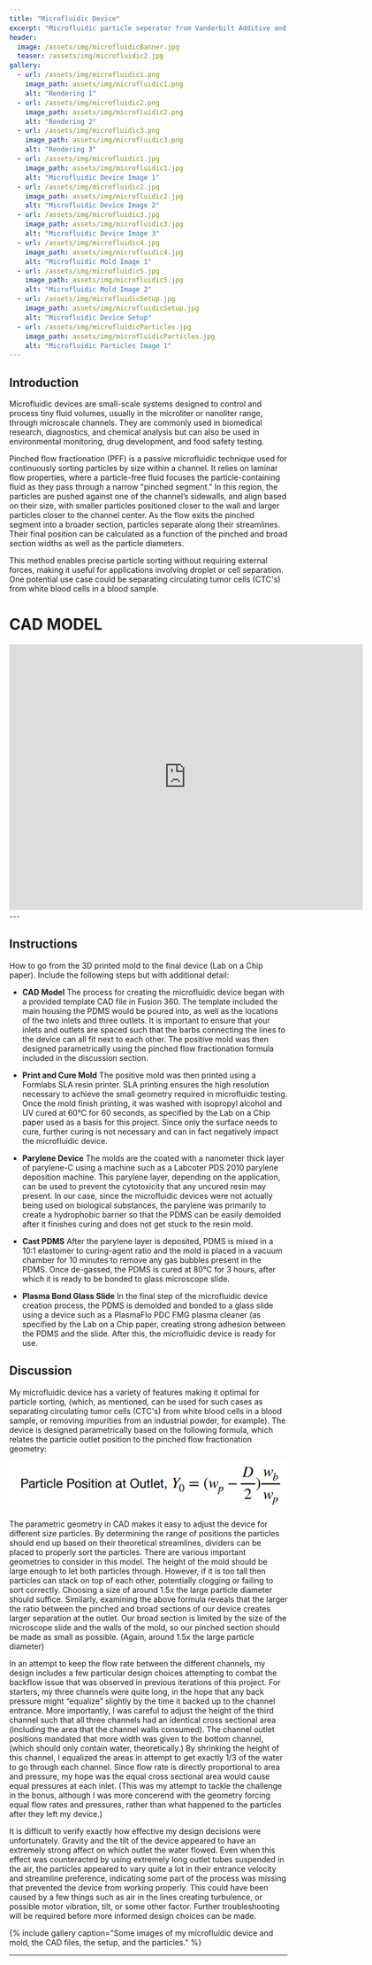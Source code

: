```yaml
---
title: "Microfluidic Device"
excerpt: "Microfluidic particle seperator from Vanderbilt Additive and Polymer-based Manufacturing Class (CHBE 4200)"
header:
  image: /assets/img/microfluidicBanner.jpg
  teaser: /assets/img/microfluidic2.jpg
gallery:
  - url: /assets/img/microfluidic1.png
    image_path: assets/img/microfluidic1.png
    alt: "Rendering 1"
  - url: /assets/img/microfluidic2.png
    image_path: assets/img/microfluidic2.png
    alt: "Rendering 2"
  - url: /assets/img/microfluidic3.png
    image_path: assets/img/microfluidic3.png
    alt: "Rendering 3"
  - url: /assets/img/microfluidic1.jpg
    image_path: assets/img/microfluidic1.jpg
    alt: "Microfluidic Device Image 1"
  - url: /assets/img/microfluidic2.jpg
    image_path: assets/img/microfluidic2.jpg
    alt: "Microfluidic Device Image 2"
  - url: /assets/img/microfluidic3.jpg
    image_path: assets/img/microfluidic3.jpg
    alt: "Microfluidic Device Image 3"
  - url: /assets/img/microfluidic4.jpg
    image_path: assets/img/microfluidic4.jpg
    alt: "Microfluidic Mold Image 1"
  - url: /assets/img/microfluidic5.jpg
    image_path: assets/img/microfluidic5.jpg
    alt: "Microfluidic Mold Image 2"
  - url: /assets/img/microfluidicSetup.jpg
    image_path: assets/img/microfluidicSetup.jpg
    alt: "Microfluidic Device Setup"
  - url: /assets/img/microfluidicParticles.jpg
    image_path: assets/img/microfluidicParticles.jpg
    alt: "Microfluidic Particles Image 1"
---
```


## Introduction
Microfluidic devices are small-scale systems designed to control and process tiny fluid volumes, usually in the microliter or nanoliter range, through microscale channels. They are commonly used in biomedical research, diagnostics, and chemical analysis but can also be used in environmental monitoring, drug development, and food safety testing.

Pinched flow fractionation (PFF) is a passive microfluidic technique used for continuously sorting particles by size within a channel. It relies on laminar flow properties, where a particle-free fluid focuses the particle-containing fluid as they pass through a narrow "pinched segment." In this region, the particles are pushed against one of the channel’s sidewalls, and align based on their size, with smaller particles positioned closer to the wall and larger particles closer to the channel center. As the flow exits the pinched segment into a broader section, particles separate along their streamlines. Their final position can be calculated as a function of the pinched and broad section widths as well as the particle diameters.

This method enables precise particle sorting without requiring external forces, making it useful for applications involving droplet or cell separation. One potential use case could be separating circulating tumor cells (CTC's) from white blood cells in a blood sample.


# CAD MODEL
<iframe src="https://vanderbilt643.autodesk360.com/shares/public/SH286ddQT78850c0d8a4df359f54eff9d9d4?mode=embed" width="640" height="480" allowfullscreen="true" webkitallowfullscreen="true" mozallowfullscreen="true"  frameborder="0"></iframe>
---

## Instructions

How to go from the 3D printed mold to the final device (Lab on a Chip paper). Include the following steps but with additional detail:

- **CAD Model**
The process for creating the microfluidic device began with a provided template CAD file in Fusion 360. The template included the main housing the PDMS would be poured into, as well as the locations of the two inlets and three outlets. It is important to ensure that your inlets and outlets are spaced such that the barbs connecting the lines to the device can all fit next to each other. The positive mold was  then designed parametrically using the pinched flow fractionation formula included in the discussion section.
- **Print and Cure Mold**
The positive mold was then printed using a Formlabs SLA resin printer. SLA printing ensures the high resolution necessary to achieve the small geometry required in microfluidic testing. Once the mold finish printing, it was washed with isopropyl alcohol and UV cured at 60°C for 60 seconds, as specified by the Lab on a Chip paper used as a basis for this project. Since only the surface needs to cure, further curing is not necessary and can in fact negatively impact the microfluidic device.
- **Parylene Device**
The molds are the coated with a nanometer thick layer of parylene-C using a machine such as a Labcoter PDS 2010 parylene deposition machine. This parylene layer, depending on the application, can be used to prevent the cytotoxicity that any uncured resin may present. In our case, since the microfluidic devices were not actually being used on biological substances, the parylene was primarily to create a hydrophobic barrier so that the PDMS can be easily demolded after it finishes curing and does not get stuck to the resin mold. 

- **Cast PDMS**
After the parylene layer is deposited, PDMS is mixed in a 10:1 elastomer to curing-agent ratio and the mold is placed in a vacuum chamber for 10 minutes to remove any gas bubbles present in the PDMS. Once de-gassed, the PDMS is cured at 80°C for 3 hours, after which it is ready to be bonded to glass microscope slide.

- **Plasma Bond Glass Slide**
In the final step of the microfluidic device creation process, the PDMS is demolded and bonded to a glass slide using a device such as a PlasmaFlo PDC FMG plasma cleaner (as specified by the Lab on a Chip paper, creating strong adhesion between the PDMS and the slide. After this, the microfluidic device is ready for use.


## Discussion
My microfluidic device has a variety of features making it optimal for particle sorting, (which, as mentioned, can be used for such cases as separating circulating tumor cells (CTC's) from white blood cells in a blood sample, or removing impurities from an industrial powder, for example). The device is designed parametrically based on the following formula, which relates the particle outlet position to the pinched flow fractionation geometry:

![Formula](assets/img/microfluidicFormula.jpg)

The parametric geometry in CAD makes it easy to adjust the device for different size particles. By determining the range of positions the particles should end up based on their theoretical streamlines, dividers can be placed to properly sort the particles. 
There are various important geometries to consider in this model. The height of the mold should be large enough to let both particles through. However, if it is too tall then particles can stack on top of each other, potentially clogging or failing to sort correctly. Choosing a size of around 1.5x the large particle diameter should suffice. 
Similarly, examining the above formula reveals that the larger the ratio between the pinched and broad sections of our device creates larger separation at the outlet. Our broad section is limited by the size of the microscope slide and the walls of the mold, so our pinched section should be made as small as possible. (Again, around 1.5x the large particle diameter)

In an attempt to keep the flow rate between the different channels, my design includes a few particular design choices attempting to combat the backflow issue that was observed in previous iterations of this project. For starters, my three channels were quite long, in the hope that any back pressure might “equalize” slightly by the time it backed up to the channel entrance. More importantly, I was careful to adjust the height of the third channel such that all three channels had an identical cross sectional area (including the area that the channel walls consumed). The channel outlet positions mandated that more width was given to the bottom channel, (which should only contain water, theoretically.) 
By shrinking the height of this channel, I equalized the areas in attempt to get exactly 1/3 of the water to go through each channel. Since flow rate is directly proportional to area and pressure, my hope was the equal cross sectional area would cause equal pressures at each inlet. (This was my attempt to tackle the challenge in the bonus, although I was more concerend with the geometry forcing equal flow rates and pressures, rather than what happened to the particles after they left my device.)

It is difficult to verify exactly how effective my design decisions were unfortunately. Gravity and the tilt of the device appeared to have an extremely strong affect on which outlet the water flowed. Even when this effect was counteracted by using extremely long outlet tubes suspended in the air, the particles appeared to vary quite a lot in their entrance velocity and streamline preference, indicating some part of the process was missing that prevented the device from working properly. This could have been caused by a few things such as air in the lines creating turbulence, or possible motor vibration, tilt, or some other factor. Further troubleshooting will be required before more informed design choices can be made.

{% include gallery caption="Some images of my microfluidic device and mold, the CAD files, the setup, and the particles." %}

---
